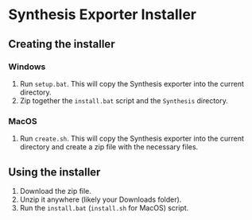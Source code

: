 # Synthesis Exporter Installer

## Creating the installer
### Windows
1. Run `setup.bat`. This will copy the Synthesis exporter into the current directory.
2. Zip together the `install.bat` script and the `Synthesis` directory.

### MacOS
1. Run `create.sh`. This will copy the Synthesis exporter into the current directory and create a zip file with the necessary files.

## Using the installer
1. Download the zip file.
2. Unzip it anywhere (likely your Downloads folder).
3. Run the `install.bat` (`install.sh` for MacOS) script.
